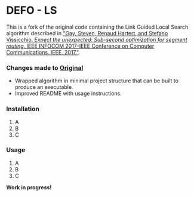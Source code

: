 # DEFO - LS

This is a fork of the original code containing the Link Guided Local Search algorithm described in ["Gay, Steven, Renaud Hartert, and Stefano Vissicchio. *Expect the unexpected: Sub-second optimization for segment routing.* IEEE INFOCOM 2017-IEEE Conference on Computer Communications. IEEE, 2017."](https://ieeexplore.ieee.org/abstract/document/8056971).

### Changes made to [Original](https://github.com/rhartert-zz/defo-ls)

- Wrapped algorithm in minimal project structure that can be built to produce an executable.
- Improved README with usage instructions.

### Installation

1. A
2. B
3. C

### Usage

1. A
2. B
3. C

**Work in progress!**